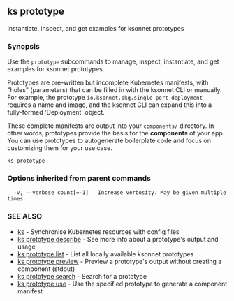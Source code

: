 ## ks prototype

Instantiate, inspect, and get examples for ksonnet prototypes

### Synopsis



Use the `prototype` subcommands to manage, inspect, instantiate, and get
examples for ksonnet prototypes.

Prototypes are pre-written but incomplete Kubernetes manifests, with "holes"
(parameters) that can be filled in with the ksonnet CLI or manually. For example,
the prototype `io.ksonnet.pkg.single-port-deployment` requires a name and image,
and the ksonnet CLI can expand this into a fully-formed 'Deployment' object.

These complete manifests are output into your `components/` directory. In other
words, prototypes provide the basis for the **components** of your app. You can
use prototypes to autogenerate boilerplate code and focus on customizing them
for your use case.


```
ks prototype
```

### Options inherited from parent commands

```
  -v, --verbose count[=-1]   Increase verbosity. May be given multiple times.
```

### SEE ALSO
* [ks](ks.md)	 - Synchronise Kubernetes resources with config files
* [ks prototype describe](ks_prototype_describe.md)	 - See more info about a prototype's output and usage
* [ks prototype list](ks_prototype_list.md)	 - List all locally available ksonnet prototypes
* [ks prototype preview](ks_prototype_preview.md)	 - Preview a prototype's output without creating a component (stdout)
* [ks prototype search](ks_prototype_search.md)	 - Search for a prototype
* [ks prototype use](ks_prototype_use.md)	 - Use the specified prototype to generate a component manifest

